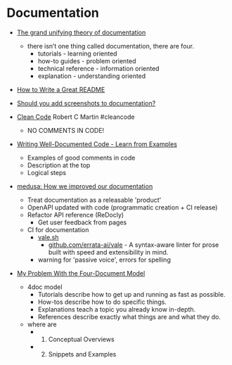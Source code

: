 Documentation
=============

* [The grand unifying theory of documentation](https://documentation.divio.com)
    *  there isn’t one thing called documentation, there are four.
        * tutorials - learning oriented
        * how-to guides - problem oriented
        * technical reference - information oriented
        * explanation - understanding oriented

* [How to Write a Great README](https://www.appsmith.com/blog/write-a-great-readme)
* [Should you add screenshots to documentation?](https://thisisimportant.net/posts/screenshots-in-documentation/)
* [Clean Code]() Robert C Martin #cleancode
    * NO COMMENTS IN CODE!
* [Writing Well-Documented Code - Learn from Examples](https://codecatalog.org/2021/09/04/well-documented-code.html)
    * Examples of good comments in code
    * Description at the top
    * Logical steps

* [medusa: How we improved our documentation](https://medusajs.com/blog/how-we-improved-our-documentation/)
    * Treat documentation as a releasable 'product'
    * OpenAPI updated with code (programmatic creation + CI release)
    * Refactor API reference (ReDocly)
        * Get user feedback from pages
    * CI for documentation
        * [vale.sh](https://vale.sh/)
            * [github.com/errata-ai/vale](https://github.com/errata-ai/vale) - A syntax-aware linter for prose built with speed and extensibility in mind. 
        * warning for 'passive voice', errors for spelling

* [My Problem With the Four-Document Model](https://www.hillelwayne.com/post/problems-with-the-4doc-model/)
    * 4doc model
        * Tutorials describe how to get up and running as fast as possible.
        * How-tos describe how to do specific things.
        * Explanations teach a topic you already know in-depth.
        * References describe exactly what things are and what they do.
    * where are
        * 1. Conceptual Overviews
        * 2. Snippets and Examples
